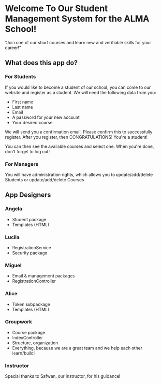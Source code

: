 # Welcome To Our Student Management System for the ALMA School!

"Join one of our short courses and learn new and verifiable skills for your career!"

## What does this app do?

### For Students 
If you would like to become a student of our school, you can come to our website and register as a student.
We will need the following data from you:
- First name
- Last name
- Email
- A password for your new account
- Your desired course

We will send you a confirmation email. Please confirm this to successfully register.
After you register, then CONGRATULATIONS! You're a student!

You can then see the available courses and select one.
When you're done, don't forget to log out!


### For Managers 
You will have administration rights, which allows you to update/add/delete Students 
or update/add/delete Courses

## App Designers


### Angela
- Student package
- Templates (HTML)

### Lucila
- RegistrationService
- Security package

### Miguel
- Email & management packages
- RegistrationController

###  Alice
- Token subpackage
- Templates (HTML)

### Groupwork
- Course package
- IndexController
- Structure, organization
- Everything, because we are a great team and we help each other learn/build!

### Instructor
Special thanks to Safwan, our instructor, for his guidance!

## 


